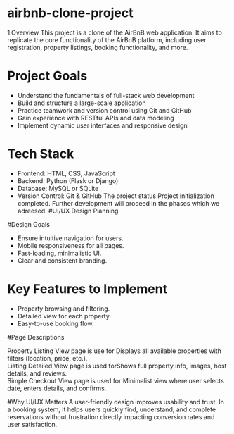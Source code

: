 # airbnb-clone-project
1.Overview
This project is a clone of the AirBnB web application. 
It aims to replicate the core functionality of the AirBnB platform, including user registration, property listings, booking functionality, and more.
# Project Goals
- Understand the fundamentals of full-stack web development
- Build and structure a large-scale application
- Practice teamwork and version control using Git and GitHub
- Gain experience with RESTful APIs and data modeling
- Implement dynamic user interfaces and responsive design
# Tech Stack
- Frontend: HTML, CSS, JavaScript
- Backend:  Python (Flask or Django)
- Database: MySQL or SQLite
- Version Control: Git & GitHub
The project status 
Project initialization completed. Further development will proceed in the phases which we adreesed.
#UI/UX Design Planning

#Design Goals
- Ensure intuitive navigation for users.
- Mobile responsiveness for all pages.
- Fast-loading, minimalistic UI.
- Clear and consistent branding.

# Key Features to Implement
- Property browsing and filtering.
- Detailed view for each property.
- Easy-to-use booking flow.

#Page Descriptions                                                                

 Property Listing View page is use for Displays all available properties with filters (location, price, etc.).     
 Listing Detailed View page is used forShows full property info, images, host details, and reviews.                
 Simple Checkout View page is used for Minimalist view where user selects date, enters details, and confirms.      

#Why UI/UX Matters
A user-friendly design improves usability and trust.
In a booking system, it helps users quickly find, understand, and complete reservations without frustration directly impacting conversion rates and user satisfaction.



